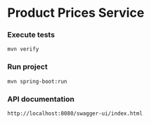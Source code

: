 # Product Prices Service

### Execute tests
```
mvn verify
```

### Run project
```
mvn spring-boot:run
```

### API documentation
```
http://localhost:8080/swagger-ui/index.html
```




